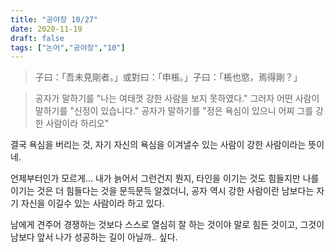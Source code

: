 ```yaml
---
title: "공야장 10/27"
date: 2020-11-19
draft: false
tags: ["논어","공야장","10"]
---
```


> 子曰：「吾未見剛者。」或對曰：「申棖。」子曰：「棖也慾，焉得剛？」

> 공자가 말하기를 "나는 여태껏 강한 사람을 보지 못하였다." 그러자 어떤 사람이 말하기를 "신정이 있습니다." 공자가 말하기를 "정은 욕심이 있으니 어찌 그를 강한 사람이라 하리오"

결국 욕심을 버리는 것, 자기 자신의 욕심을 이겨낼수 있는 사람이 강한 사람이라는 뜻이네.

언제부터인가 모르게... 내가 늙어서 그런건지 뭔지, 타인을 이기는 것도 힘들지만 나를 이기는 것은 더 힘들다는 것을 문득문득 알겠더니, 공자 역시 강한 사람이란 남보다는 자기 자신을 이길수 있는 사람이라 하고 있다.

남에게 견주어 경쟁하는 것보다 스스로 열심히 잘 하는 것이야 말로 힘든 것이고, 그것이 남보다 앞서 나가 성공하는 길이 아닐까.. 싶다.
